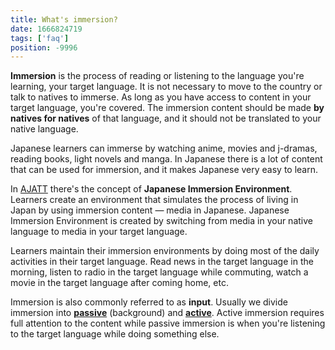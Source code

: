 ```yaml
---
title: What's immersion?
date: 1666824719
tags: ['faq']
position: -9996
---
```


**Immersion** is the process of reading or listening to the language you're learning,
your target language.
It is not necessary to move to the country or talk to natives to immerse.
As long as you have access to content in your target language, you're covered.
The immersion content should be made **by natives for natives** of that language,
and it should not be translated to your native language.

Japanese learners can immerse by
watching anime, movies and j-dramas, reading books, light novels and manga.
In Japanese there is a lot of content that can be used for immersion,
and it makes Japanese very easy to learn.

In [AJATT](whats-ajatt.html) there's the concept of **Japanese Immersion Environment**.
Learners create an environment that simulates the process of living in Japan
by using immersion content &mdash; media in Japanese.
Japanese Immersion Environment is created by switching
from media in your native language to media in your target language.

Learners maintain their immersion environments
by doing most of the daily activities in their target language.
Read news in the target language in the morning,
listen to radio in the target language while commuting,
watch a movie in the target language after coming home,
etc.

Immersion is also commonly referred to as **input**.
Usually we divide immersion into **[passive](passive-immersion.html)** (background) and **[active](active-immersion.html)**.
Active immersion requires full attention to the content
while passive immersion is when you're listening to the target language while doing something else.
